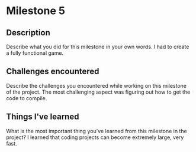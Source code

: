 # Milestone 5

## Description
Describe what you did for this milestone in your own words.
I had to create a fully functional game.
## Challenges encountered
Describe the challenges you encountered while working on this milestone of the project.
The most challenging aspect was figuring out how to get the code to compile.
## Things I've learned
What is the most important thing you've learned from this milestone in the project?
I learned that coding projects can become extremely large, very fast.
